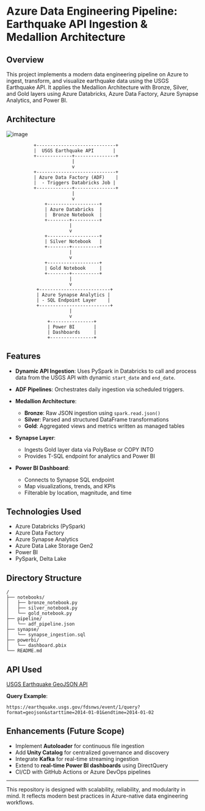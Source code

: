 # Azure Data Engineering Pipeline: Earthquake API Ingestion & Medallion Architecture

## Overview

This project implements a modern data engineering pipeline on Azure to ingest, transform, and visualize earthquake data using the USGS Earthquake API. It applies the Medallion Architecture with Bronze, Silver, and Gold layers using Azure Databricks, Azure Data Factory, Azure Synapse Analytics, and Power BI.

## Architecture
![image](https://github.com/user-attachments/assets/6d4b7be0-900c-4a88-b107-b82e1d2b0db4)

```
          +-----------------------------+
          |  USGS Earthquake API       |
          +-------------+---------------+
                        |
                        v
          +-----------------------------+
          | Azure Data Factory (ADF)    |
          |  - Triggers Databricks Job |
          +-------------+---------------+
                        |
                        v
              +-------------------+
              | Azure Databricks  |
              |  Bronze Notebook  |
              +--------+----------+
                       |
                       v
              +-------------------+
              | Silver Notebook   |
              +--------+----------+
                       |
                       v
              +-------------------+
              | Gold Notebook     |
              +--------+----------+
                       |
                       v
           +--------------------------+
           | Azure Synapse Analytics |
           | - SQL Endpoint Layer    |
           +--------------------------+
                       |
                       v
               +----------------+
               | Power BI       |
               | Dashboards     |
               +----------------+
```

## Features

* **Dynamic API Ingestion**: Uses PySpark in Databricks to call and process data from the USGS API with dynamic `start_date` and `end_date`.
* **ADF Pipelines**: Orchestrates daily ingestion via scheduled triggers.
* **Medallion Architecture**:

  * **Bronze**: Raw JSON ingestion using `spark.read.json()`
  * **Silver**: Parsed and structured DataFrame transformations
  * **Gold**: Aggregated views and metrics written as managed tables
* **Synapse Layer**:

  * Ingests Gold layer data via PolyBase or COPY INTO
  * Provides T-SQL endpoint for analytics and Power BI
* **Power BI Dashboard**:

  * Connects to Synapse SQL endpoint
  * Map visualizations, trends, and KPIs
  * Filterable by location, magnitude, and time

## Technologies Used

* Azure Databricks (PySpark)
* Azure Data Factory
* Azure Synapse Analytics
* Azure Data Lake Storage Gen2
* Power BI
* PySpark, Delta Lake

## Directory Structure

```
/
├── notebooks/
│   ├── bronze_notebook.py
│   ├── silver_notebook.py
│   └── gold_notebook.py
├── pipeline/
│   └── adf_pipeline.json
├── synapse/
│   └── synapse_ingestion.sql
├── powerbi/
│   └── dashboard.pbix
└── README.md
```

## API Used

[USGS Earthquake GeoJSON API](https://earthquake.usgs.gov/fdsnws/event/1/)

**Query Example**:

```
https://earthquake.usgs.gov/fdsnws/event/1/query?format=geojson&starttime=2014-01-01&endtime=2014-01-02
```

## Enhancements (Future Scope)

* Implement **Autoloader** for continuous file ingestion
* Add **Unity Catalog** for centralized governance and discovery
* Integrate **Kafka** for real-time streaming ingestion
* Extend to **real-time Power BI dashboards** using DirectQuery
* CI/CD with GitHub Actions or Azure DevOps pipelines

---

This repository is designed with scalability, reliability, and modularity in mind. It reflects modern best practices in Azure-native data engineering workflows.
